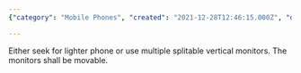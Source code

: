 ```yaml
---
{"category": "Mobile Phones", "created": "2021-12-28T12:46:15.000Z", "date": "2021-12-28 12:46:15", "description": "To enhance your viewing experience, consider opting for a lightweight phone or utilizing multiple, adjustable vertical monitors.", "modified": "2022-08-18T07:46:00.358Z", "tags": ["hardware", "phone", "stub"], "title": "The Phone"}

---
```


Either seek for lighter phone or use multiple splitable vertical monitors. The monitors shall be movable.
